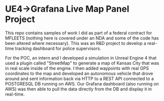 # UE4->Grafana Live Map Panel Project

This repo contains samples of work I did as part of a federal contract for MFLEETS (nothing here is covered under an NDA and some of the code has been altered where necessary). This was an R&D project to develop a real-time tracking dashboard for police supervisors. 

For the POC, an intern and I developed a simulation in Unreal Engine 4 that used a plugin called "StreetMap" to generate a map of Kansas City that was in real scale inside of the engine. I then added waypoints with real GPS coordinates to the map and developed an autonomous vehicle that drove around and sent information back via HTTP to a REST API connected to a POSTGRESQL DB running on AWS. Our Grafana dashboard (also running on AWS) was then able to pull the data directly from the DB and display it in real-time.

